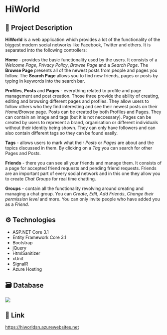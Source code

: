 # HiWorld

## 📃 Project Description
**HiWorld** is a web application which provides a lot of the functionality of the biggest modern social networks like Facebook, Twitter and others.
It is separated into the following controllers:

**Home** - provides the basic functionality used by the users. It consists of a _Welcome Page_, _Privacy Policy_, _Browse Page_ and a _Search Page_. The **Browse Page** presents all of the newest posts from people and pages you follow. The **Search Page** allows you to find new friends, pages or posts by typing in keywords into the search bar.

**Profiles**, **Posts** and **Pages** - everything related to profile and page management and post creation. Those three provide the ability of creating, editing and browsing different pages and profiles. They allow users to follow others who they find interesting and see their newest posts on their _Home/Browse_ page. Posts can be created by both Profiles and Pages. They can contain an image and tags (but it is not neccessary). Pages can be created by users to represent a brand, organisation or different individuals without their identity being shown. They can only have followers and can also contain different tags so they can be found easily.

**Tags** - allows users to mark what their _Posts_ or _Pages_ are about and the topics discussed in them. By clicking on a _Tag_ you can search for other Pages and Posts.

**Friends** - there you can see all your friends and manage them. It consists of a page for accepted friend requests and pending friend requests. Friends are an important part of every social network and in this one they allow you to create _Chat Groups_ for real time chatting.

**Groups** - contain all the functionality revolving around creating and managing a chat group. You can _Create_, _Edit_, _Add Friends_, _Change their permission level_ and more. You can only invite people who have added you as a _Friend_.

## ⚙ Technologies
* ASP.NET Core 3.1
* Entity Framework Core 3.1
* Bootstrap
* jQuery
* HtmlSanitizer
* xUnit
* SignalR
* Azure Hosting

## 🗃 Database
![](https://cdn.discordapp.com/attachments/385512132969758733/788457060156702731/Diagram.png)

## 🔗 Link
https://hiworldsn.azurewebsites.net

